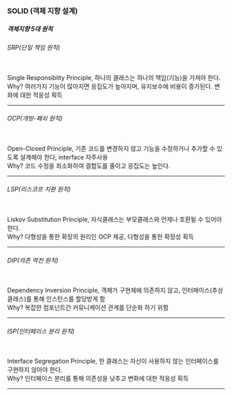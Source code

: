 
<h3> SOLID (객체 지향 설계)</h3>
<h5> 객체지향 5대 원칙</h5>

<h6> SRP(단일 책임 원칙)</h6>

<br> Single Responsiblity Principle, 하나의 클래스는 하나의 책임(기능)을 가져야 한다.
<br> Why? 여러가지 기능이 많아지면 응집도가 높아지며, 유지보수에 비용이 증가된다. 변화에 대한 적응성 획득
<hr>

<h6> OCP(개방-폐쇠 원칙)</h6>

<br> Open-Closed Principle, 기존 코드를 변경하지 않고 기능을 수정하거나 추가할 수 있도록 설계해야 한다, interface 자주사용
<br> Why? 코드 수정을 최소화하여 결합도를 줄이고 응집도는 높인다.
<hr>

<h6> LSP(리스코프 치환 원칙)</h6>

<br> Liskov Substitution Principle, 자식클래스는 부모클래스와 언제나 호환될 수 있어야한다.
<br> Why? 다형성을 통한 확장의 원리인 OCP 제공, 다형성을 통한 확장성 획득
<hr>

<h6> DIP(의존 역전 원칙)</h6>

<br> Dependency Inversion Principle, 객체가 구현체에 의존하지 않고, 인터페이스(추상 클래스)를 통해 인스턴스를 할당받게 함
<br> Why? 복잡한 컴포넌트간 커뮤니케이션 관계를 단순화 하기 위함
<hr>

<h6> ISP(인터페이스 분리 원칙)</h6>

<br> Interface Segregation Principle, 한 클래스는 자신이 사용하지 않는 인터페이스를 구현하지 않아야 한다.
<br> Why? 인터페이스 분리를 통해 의존성을 낮추고 변화에 대한 적응성 획득
<hr>

